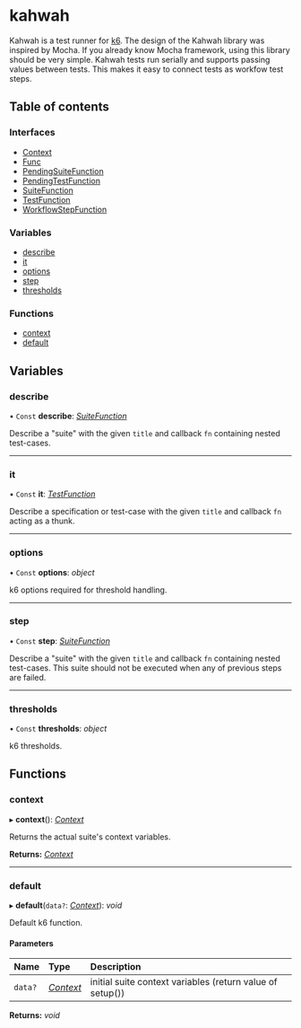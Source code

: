 # kahwah

Kahwah is a test runner for [k6](https://k6.io/). The design of the Kahwah library was inspired by Mocha.
If you already know Mocha framework, using this library should be very simple.  Kahwah tests run serially and supports passing values between tests.
This makes it easy to connect tests as workfow test steps.

## Table of contents

### Interfaces

- [Context](interfaces/context.md)
- [Func](interfaces/func.md)
- [PendingSuiteFunction](interfaces/pendingsuitefunction.md)
- [PendingTestFunction](interfaces/pendingtestfunction.md)
- [SuiteFunction](interfaces/suitefunction.md)
- [TestFunction](interfaces/testfunction.md)
- [WorkflowStepFunction](interfaces/workflowstepfunction.md)

### Variables

- [describe](README.md#describe)
- [it](README.md#it)
- [options](README.md#options)
- [step](README.md#step)
- [thresholds](README.md#thresholds)

### Functions

- [context](README.md#context)
- [default](README.md#default)

## Variables

### describe

• `Const` **describe**: [*SuiteFunction*](interfaces/suitefunction.md)

Describe a "suite" with the given `title` and callback `fn` containing nested test-cases.

___

### it

• `Const` **it**: [*TestFunction*](interfaces/testfunction.md)

Describe a specification or test-case with the given `title` and callback `fn` acting as a thunk.

___

### options

• `Const` **options**: *object*

k6 options required for threshold handling.

___

### step

• `Const` **step**: [*SuiteFunction*](interfaces/suitefunction.md)

Describe a "suite" with the given `title` and callback `fn` containing nested test-cases. This suite should not be executed when any of previous steps are failed.

___

### thresholds

• `Const` **thresholds**: *object*

k6 thresholds.

## Functions

### context

▸ **context**(): [*Context*](interfaces/context.md)

Returns the actual suite's context variables.

**Returns:** [*Context*](interfaces/context.md)

___

### default

▸ **default**(`data?`: [*Context*](interfaces/context.md)): *void*

Default k6 function.

#### Parameters

| Name | Type | Description |
| :------ | :------ | :------ |
| `data?` | [*Context*](interfaces/context.md) | initial suite context variables (return value of setup()) |

**Returns:** *void*
